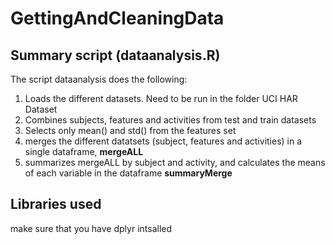 # GettingAndCleaningData

## Summary script (dataanalysis.R)

The script dataanalysis does the following:

1. Loads the different datasets. Need to be run in the folder UCI HAR Dataset
2. Combines subjects, features and activities from test and train datasets
3. Selects only mean() and std() from the features set
4. merges the different datatsets (subject, features and activities) in a single dataframe, **mergeALL**
5. summarizes mergeALL by subject and activity, and calculates the means of each variable in the dataframe **summaryMerge**

## Libraries used
make sure that you have dplyr intsalled 
